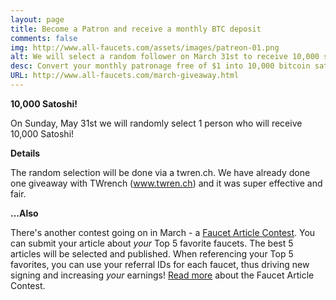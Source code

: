 ```yaml
---
layout: page
title: Become a Patron and receive a monthly BTC deposit
comments: false
img: http://www.all-faucets.com/assets/images/patreon-01.png
alt: We will select a random follower on March 31st to receive 10,000 satoshi! Follow and Retweet this!
desc: Convert your monthly patronage free of $1 into 10,000 bitcoin satoshi! Start at $1 or invest more - other tiers available!
URL: http://www.all-faucets.com/march-giveaway.html
---
```


**10,000 Satoshi!**

</p>
On Sunday, May 31st we will randomly select 1 person who will receive 10,000 Satoshi!

**Details**

The random selection will be done via a twren.ch. We have already done one giveaway with TWrench (www.twren.ch) and it was super effective and fair.

**...Also**

There's another contest going on in March - a <a href="/march-article-contest.html">Faucet Article Contest</a>. You can submit your article about <i>your</i> Top 5 favorite faucets. The best 5 articles will be selected and published. When referencing your Top 5 favorites, you can use your referral IDs for each faucet, thus driving new signing and increasing <i>your</i> earnings! <a href="/march-article-contest.html">Read more</a> about the Faucet Article Contest.
